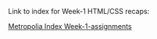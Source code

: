 Link to index for Week-1 HTML/CSS recaps:

[Metropolia Index Week-1-assignments](https://users.metropolia.fi/~tonykar/Web-Software-Development/Week-1/HTML-CSS/)
